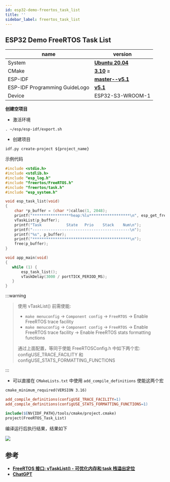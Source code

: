```yaml
---
id: esp32-demo-freertos_task_list
title: ''
sidebar_label: freertos_task_list
---
```


## ESP32 Demo FreeRTOS Task List

name | version 
---------|----------
 System | **[Ubuntu 20.04](https://releases.ubuntu.com/20.04/)**
 CMake  | **[3.10](https://cmake.org/)** ≥
 ESP-IDF | **[master--v5.1](https://github.com/espressif/esp-idf)**
 ESP-IDF Programming GuideLogo | **[v5.1](https://docs.espressif.com/projects/esp-idf/en/release-v5.1/esp32/index.html)**
 Device | ESP32-S3-WROOM-1

**创建空项目**

- 激活环境
``` shell
. ~/esp/esp-idf/export.sh 
```

- 创建项目
``` shell
idf.py create-project ${project_name}
```

示例代码

``` c title="FreeRTOS_Task_List.c"
#include <stdio.h>
#include <stdlib.h>
#include "esp_log.h"
#include "freertos/FreeRTOS.h"
#include "freertos/task.h"
#include "esp_system.h"

void esp_task_list(void)
{
    char *p_buffer = (char *)calloc(1, 2048);
    printf("*****************heap:%lu******************\n", esp_get_free_heap_size());
    vTaskList(p_buffer);
    printf("Task           State   Prio    Stack    Num\n");
    printf("-------------------------------------------\n");
    printf("%s", p_buffer);
    printf("*******************************************\n");
    free(p_buffer);
}

void app_main(void)
{
   while (1) {
       esp_task_list();
       vTaskDelay(3000 / portTICK_PERIOD_MS);
   }
}
```

:::warning

> 使用 vTaskList() 前需使能:
> - `make menuconfig` -> `Component config` -> `FreeRTOS` -> Enable FreeRTOS trace facility
> - `make menuconfig` -> `Component config` -> `FreeRTOS` -> Enable FreeRTOS trace facility -> Enable FreeRTOS stats formatting functions
> 
> 通过上面配置，等同于使能 FreeRTOSConfig.h 中如下两个宏:
> configUSE_TRACE_FACILITY 和 configUSE_STATS_FORMATTING_FUNCTIONS

:::

- 可以直接在 `CMakeLists.txt` 中使用 `add_compile_definitions` 使能这两个宏

``` makefile title="CMakeLists.txt"
cmake_minimum_required(VERSION 3.16)

add_compile_definitions(configUSE_TRACE_FACILITY=1)
add_compile_definitions(configUSE_STATS_FORMATTING_FUNCTIONS=1)

include($ENV{IDF_PATH}/tools/cmake/project.cmake)
project(FreeRTOS_Task_List)
```

编译运行后执行结果，结果如下

![](https://pictures-1304295136.cos.ap-guangzhou.myqcloud.com/screenshot/esp32/demo-freertos-task-list/result.png)

## 参考
- **[FreeRTOS 接口: vTaskList() - 可优化内存和 task 栈溢出定位](https://blog.csdn.net/espressif/article/details/104719907)**
- **[ChatGPT](https://chat.openai.com/auth/login)**